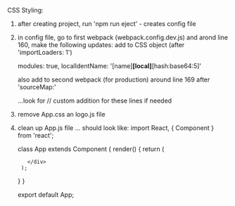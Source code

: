 CSS Styling:
1. after creating project, run 'npm run eject' - creates config file
2. in config file, go to first webpack (webpack.config.dev.js) and arond line 160,
    make the following updates:
      add to CSS object (after 'importLoaders: 1')

      modules: true,
      localIdentName: '[name]__[local]__[hash:base64:5]'

      also add to second webpack (for production) around line 169 after 'sourceMap:'

      ...look for // custom addition for these lines if needed


3. remove App.css an logo.js file
4. clean up App.js file ... should look like:
    import React, { Component } from 'react';

    class App extends Component {
      render() {
        return (
          <div className="App">

          </div>
        );
      }
    }

    export default App;

